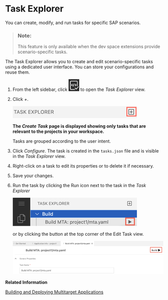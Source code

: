 <!-- loio1232c72da9c3466a849ec7b9da89866a -->

# Task Explorer

You can create, modify, and run tasks for specific SAP scenarios.

> ### Note:  
> This feature is only available when the dev space extensions provide scenario-specific tasks.

The Task Explorer allows you to create and edit scenario-specific tasks using a dedicated user interface. You can store your configurations and reuse them.

1.  From the left sidebar, click ![Task Explorer](images/task_explorer_new_icon_ffcf6c6.png) to open the *Task Explorer* view.
2.  Click *\+*.

    ![Create Task](images/add_task_75fa72e.png)

    **The *Create Task* page is displayed showing only tasks that are relevant to the projects in your workspace.** 

    Tasks are grouped according to the user intent.

3.  Click *Configure*. The task is created in the `tasks.json` file and is visible in the *Task Explorer* view.
4.  Right-click on a task to edit its properties or to delete it if necessary.
5.  Save your changes.
6.  Run the task by clicking the Run icon next to the task in the *Task Explorer*

    ![Run icon](images/build_button_smaller_4467efc.png)

    or by clicking the button at the top corner of the Edit Task view.

    ![Build icon in Edit Task view](images/build_in_editor-_smaller_a1d7c3d.png)


**Related Information**  


[Building and Deploying Multitarget Applications](building-and-deploying-multitarget-applications-97ef204.md "Build and deploy multitarget applications to SAP Cloud Foundry.")

